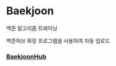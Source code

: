 # Baekjoon
<p>백준 알고리즘 트레이닝</p>
<p>백준허브 확장 프로그램을 사용하여 자동 업로드</p>  

### [BaekjoonHub](https://github.com/BaekjoonHub/BaekjoonHub)
